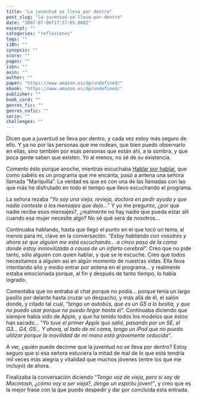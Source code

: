 ```yaml
---
title: "La juventud se lleva por dentro"
post_slug: "la-juventud-se-lleva-por-dentro"
date: "2007-07-06T17:37:05.000Z"
excerpt: ""
categories: "reflexiones"
tags: ""
i18n: ""
synopsis: ""
score: ""
pages: ""
isbn: ""
asin: ""
author: ""
paper: "https://www.amazon.es/dp/undefined/"
ebook: "https://www.amazon.es/dp/undefined/"
publisher: ""
book_card: ""
genres_fic: ""
genres_nofic: ""
serie: ""
challenges: ""
---
```


Dicen que a juventud se lleva por dentro, y cada vez estoy más seguro de ello. Y ya no por las personas que me rodean, que bien puedo observarlo en ellas, sino también por esas personas que están ahí, a la sombra, y que poca gente saben que existen. Yo al menos, no sé de su existencia.

Comento ésto porque anoche, mientras escuchaba [Hablar por hablar](http://www.cadenaser.com/programas.html?anchor=serprohbl), que como sabéis es un programa que me encanta, pasó a antena una señora llamada “Mariquilla”. La verdad es que es con una de las llamadas con las que más he disfrutado en todo el tiempo que llevo escuchando el programa.

La señora rezaba “_Yo soy una vieja, revieja, doctora en pedir ayuda y que nadie conteste a los mensajes que dejo…_” Y yo me pregunto, ¿por qué nadie recibe esos mensajes?, ¿realmente no hay nadie que pueda estar allí cuando esa mujer necesite algo? No sé qué será de nosotros…

Continuaba hablando, hasta que llegó el punto en el que tocó un tema, al menos para mí, clave en la conversación. “_Estoy hablando con vosotros y ahora sé que alguien me está escuchando… a cinco paso de la cama donde estoy inmovilizada a causa de un infarto cerebral_“. Creo que no pide tanto, sólo alguien con quien hablar, y que se le escuche. Creo que todos necesitamos a alguien así en algún momento de nuestras vidas. Ella lleva intentando año y medio entrar por antena en el programa… y realmente estaba emocionada porque, al fin y después de tanto tiempo, lo había logrado.

Comentaba que no entraba al chat porque no podía… porque tenía un largo pasillo por delante hasta cruzar un despacho, y más allá de él, el salón donde, y citado tal cual, “_tengo un autobús, que es un G5 a lo bestia, y que no puedo usar porque no puedo llegar hasta él_“. Continuaba diciendo que siempre había sido de Apple, y que ha tenido todos los modelos que éstos han sacado… “_Yo tuve el primer Apple que salió, pasando por un SE, el G3… G4, G5… Y ahora, al lado de mi cama, tengo un iPod que no puedo utilizar porque la movilidad de mi mano está gravemente reducida_“.

A ver, ¿quién puede decirme que la juventud no se lleva por dentro? Estoy seguro que si esa señora estuviera la mitad de mal de lo que está tendría mil veces más alegría y vitalidad que muchos jóvenes (entre los que me incluyo) de ahora.

Finalizaba la conversación diciendo “_Tengo voz de vieja, pero si soy de Macintosh, ¿cómo voy a ser vieja?, ¡tengo un espíritu jóven!”_, y creo que es la mejor frase con la que puedo despedir y dar por concluida esta entrada.
